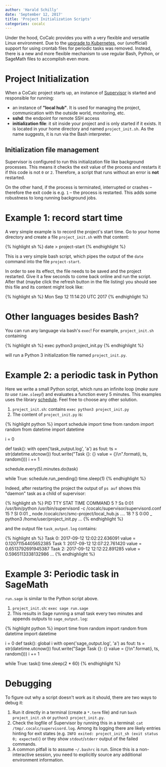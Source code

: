 ```yaml
---
author: 'Harald Schilly'
date: 'September 12, 2017'
title: 'Project Initialization Scripts'
categories: cocalc
---
```


Under the hood, CoCalc provides you with a very flexible and versatile Linux environment.
Due to the [upgrade to Kubernetes](https://github.com/sagemathinc/cocalc/wiki/KubernetesMigration),
our (unofficial) support for using crontab files for periodic tasks was removed.
Instead, there is a new and more flexible mechanism to use regular Bash, Python, or SageMath files to accomplish even more.

# Project Initialization

When a CoCalc project starts up,
an instance of [Supervisor](http://supervisord.org/) is started and responsible for running:

* an instance of **"local hub"**. It is used for managing the project, communication with the outside world, monitoring, etc.
* **sshd**: the endpoint for remote SSH access
* **initialization file**: it sit inside your project and is only started if it exists.
  It is located in your home directory and named `project_init.sh`.
  As the name suggests, it is run via the Bash interpreter.

## Initialization file management

Supervisor is configured to run this initialization file like background processes.
This means it checks the exit value of the process and restarts it if this code is not `0` or `2`.
Therefore, a script that runs without an error is **not** restarted.

On the other hand, if the process is terminated, interrupted or crashes – therefore the exit code is e.g. `1` – the process is restarted.
This adds some robustness to long running background jobs.

# Example 1: record start time

A very simple example is to record the project's start time.
Go to your home directory and create a file `project_init.sh` with that content:

{% highlight sh %}
date > project-start
{% endhighlight %}

This is a very simple bash script, which pipes the output of the `date` command into the file `project-start`.

In order to see its effect, the file needs to be saved and the project restarted.
Give it a few seconds to come back online and run the script.
After that (maybe click the refresh button in the file listing) you should see this file and its content might look like:

{% highlight sh %}
Mon Sep 12 11:14:20 UTC 2017
{% endhighlight %}

# Other languages besides Bash?

You can run any language via bash's `exec`!
For example, `project_init.sh` containing

{% highlight sh %}
exec python3 project_init.py
{% endhighlight %}

will run a Python 3 initialization file named `project_init.py`.


# Example 2: a periodic task in Python

Here we write a small Python script,
which runs an infinite loop (*make sure to use `time.sleep`!*) and evaluates a function every 5 minutes.
This examples uses the library [schedule](https://schedule.readthedocs.io/en/stable/).
Feel free to choose any other solution.

1. `project_init.sh`: contains `exec python3 project_init.py`
2. The content of `project_init.py` is:

{% highlight python %}
import schedule
import time
from random import random
from datetime import datetime

i = 0

def task():
    with open('task_output.log', 'a') as fout:
        ts = str(datetime.utcnow())
        fout.write("Task {}: {} value = {}\n".format(i, ts, random()))
        i += 1

schedule.every(5).minutes.do(task)

while True:
    schedule.run_pending()
    time.sleep(1)
{% endhighlight %}

Indeed, after restarting the project the output of `ps auf` shows this "daemon" task as a child of supervisor:

{% highlight sh %}
PID TTY      STAT   TIME COMMAND
  5 ?        Ss     0:01 /usr/bin/python /usr/bin/supervisord -c /cocalc/supervisor/supervisord.conf
 15 ?        Sl     0:01  \_ node /cocalc/src/smc-project/local_hub.js ....
 18 ?        S      0:00  \_ python3 /home/user/project_init.py
...
{% endhighlight %}


and the output file `task_output.log` contains:

{% highlight sh %}
Task 0: 2017-09-12 12:02:22.636091 value = 0.12071154405652385
Task 1: 2017-09-12 12:07:22.761420 value = 0.6513792691945387
Task 2: 2017-09-12 12:12:22.891285 value = 0.5965113338132986
...
{% endhighlight %}

# Example 3: Periodic task in SageMath

`run.sage` is similar to the Python script above.

1. `project_init.sh`: `exec sage run.sage`
2. This results in Sage running a small task every two minutes and appends outputs to `sage_output.log`:

{% highlight python %}
import time
from random import random
from datetime import datetime

i = 0
def task():
    global i
    with open('sage_output.log', 'a') as fout:
        ts = str(datetime.utcnow())
        fout.write("Sage Task {}: {} value = {}\n".format(i, ts, random()))
        i += 1

while True:
    task()
    time.sleep(2 * 60)
{% endhighlight %}

# Debugging

To figure out why a script doesn't work as it should, there are two ways to debug it:

1. Run it directly in a terminal (create a `*.term` file) and run `bash project_init.sh` or `python3 project_init.py`.
2. Check the logfile of Supervisor by running this in a terminal: `cat /tmp/.cocalc/supervisord.log`.
   Among its logging there are likely entries hinting for exit states (e.g. `INFO exited: project_init_sh (exit status 0; expected)`) or they show `stdout`/`stderr` output of the failed commands.
3. A common pitfall is to assume `~/.bashrc` is run.
   Since this is a non-interactive session, you need to explicitly source any additional environment information.